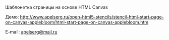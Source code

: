 Шаблонетка страницы на основе HTML Canvas

Демо: http://www.apelserg.ru/open-html5-stencils/stencil-html-start-page-on-canvas-applebloom/html-start-page-on-canvas-applebloom.htm

E-mail: apelserg@mail.ru
